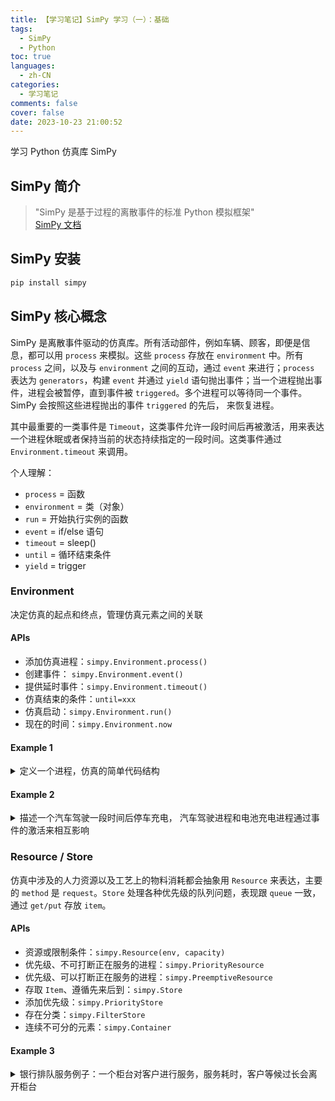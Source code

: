 ```yaml
---
title: 【学习笔记】SimPy 学习（一）：基础
tags:
  - SimPy
  - Python
toc: true
languages:
  - zh-CN
categories: 
  - 学习笔记
comments: false
cover: false
date: 2023-10-23 21:00:52
---
```


学习 Python 仿真库 SimPy

<!-- more -->

## SimPy 简介
> "SimPy 是基于过程的离散事件的标准 Python 模拟框架"  
> [SimPy 文档](https://simpy.readthedocs.io/en/latest/)  

## SimPy 安装
```bash
pip install simpy
```

## SimPy 核心概念

SimPy 是离散事件驱动的仿真库。所有活动部件，例如车辆、顾客，即便是信息，都可以用 `process` 来模拟。这些 `process` 存放在 `environment` 中。所有 `process` 之间，以及与 `environment` 之间的互动，通过 `event` 来进行；`process` 表达为 `generators`，构建 `event` 并通过 `yield` 语句抛出事件；当一个进程抛出事件，进程会被暂停，直到事件被 `triggered`。多个进程可以等待同一个事件。 SimPy 会按照这些进程抛出的事件 `triggered` 的先后， 来恢复进程。

其中最重要的一类事件是 `Timeout`，这类事件允许一段时间后再被激活，用来表达一个进程休眠或者保持当前的状态持续指定的一段时间。这类事件通过 `Environment.timeout` 来调用。

个人理解：
* `process` = 函数
* `environment` = 类（对象）
* `run` = 开始执行实例的函数
* `event` = if/else 语句
* `timeout` = sleep()
* `until` = 循环结束条件
* `yield` = trigger

### Environment
决定仿真的起点和终点，管理仿真元素之间的关联

#### APIs
* 添加仿真进程：`simpy.Environment.process()`
* 创建事件： `simpy.Environment.event()`
* 提供延时事件：`simpy.Environment.timeout()`
* 仿真结束的条件：`until=xxx`
* 仿真启动：`simpy.Environment.run()`
* 现在的时间：`simpy.Environment.now`

#### Example 1
<details>
<summary>定义一个进程，仿真的简单代码结构</summary>

```python
import simpy

# 定义一个汽车进程
def car(env):
    while True:
        print('Start parking at %d' % env.now)
        parking_duration = 5
        # 进程延时 5s
        yield env.timeout(parking_duration) 
        print('Start driving at %d' % env.now)
        trip_duration = 2
        # 延时 2s
        yield env.timeout(trip_duration) 

# 仿真启动
env = simpy.Environment()   # 实例化环境
env.process(car(env))   # 添加汽车进程
env.run(until = 15)   # 设定仿真结束条件, 这里是 15s 后停止
```
</details>

#### Example 2
<details>
<summary>描述一个汽车驾驶一段时间后停车充电， 汽车驾驶进程和电池充电进程通过事件的激活来相互影响</summary>

```python
"""
描述一个汽车驾驶一段时间后停车充电， 汽车驾驶进程和电池充电进程通过事件的激活来相互影响
"""

import simpy

from random import seed, randint
seed(23)

class ENV:
    def __init__(self, env):
        self.env = env
        self.drive_proc = env.process(self.drive(env))
        self.bat_ctrl_proc = env.process(self.bat_ctrl(env))
        # 这里的 reactivate 和 sleep 是先执行了 drive() 和 bat_ctrl() 中的
        # ？下面这段在做什么
        self.bat_ctrl_reactivate = env.event()
        self.bat_ctrl_sleep = env.event()

    # 驾驶进程
    def drive(self, env):
        while True:
            # drive 20~40 minutes
            print("Start driving at: ", env.now)
            yield env.timeout(randint(20, 40))
            print("End driving at: ", env.now)

            # parking 1~6 hours
            print("Start parking at: ", env.now)
            # activate battery charging
            # 这段代码应该是指接收信号
            self.bat_ctrl_reactivate.succeed()
            self.bat_ctrl_reactivate =  env.event()

            yield env.timeout(randint(60, 360)) & self.bat_ctrl_sleep
            print("End parking at: ", env.now)

    # 电池充电进程
    def bat_ctrl(self, env):
        while True:
            print("Charge sleep at: ", env.now)
            yield self.bat_ctrl_reactivate
            print("Charge activate at: ", env.now)
            yield env.timeout(randint(30, 90))
            print("Charge end at:", env.now)
            # 这段代码应该是指接收信号
            self.bat_ctrl_sleep.succeed()
            self.bat_ctrl_sleep = env.event()


if __name__ == "__main__":
    env = simpy.Environment()
    ENV(env)
    env.run(until=300)
```
</details>


### Resource / Store
仿真中涉及的人力资源以及工艺上的物料消耗都会抽象用 `Resource` 来表达，主要的 `method` 是 `request`。`Store` 处理各种优先级的队列问题，表现跟 `queue` 一致，通过 `get/put` 存放 `item`。

#### APIs
* 资源或限制条件：`simpy.Resource(env, capacity)`
* 优先级、不可打断正在服务的进程：`simpy.PriorityResource`
* 优先级、可以打断正在服务的进程：`simpy.PreemptiveResource`
* 存取 `Item`、遵循先来后到：`simpy.Store`
* 添加优先级：`simpy.PriorityStore`
* 存在分类：`simpy.FilterStore`
* 连续不可分的元素：`simpy.Container`

#### Example 3
<details>
<summary>银行排队服务例子：一个柜台对客户进行服务，服务耗时，客户等候过长会离开柜台</summary>

```python
"""
银行排队服务例子：一个柜台对客户进行服务，服务耗时，客户等候过长会离开柜台
"""

import simpy
import random

RANDOM_SEED = 42
NEW_CUSTOMERS = 5  # 客户数
INTERVAL_CUSTOMERS = 10.0  # 客户到达的间距时间
MIN_PATIENCE = 1  # 客户等待时间, 最小
MAX_PATIENCE = 3  # 客户等待时间, 最大

# 生成客户
def source(env, number, interval, counter):
    for i in range(number):
        c = customer(env, 'Customer%02d' % i, counter, time_in_bank = 12.0)
        env.process(c)
        t = random.expovariate(1.0 / interval)
        yield env.timeout(t)

# 客户到达、服务、离开
def customer(env, name, counter, time_in_bank):
    arrive = env.now
    print('%7.4f %s: Here I am' % (arrive, name))

    with counter.request() as req:
        patience = random.uniform(MIN_PATIENCE, MAX_PATIENCE)
        # 等待柜员服务或者超出忍耐时间离开队伍
        results = yield req | env.timeout(patience)
        wait = env.now - arrive
        if req in results:
        # 到达柜台
            print('%7.4f %s: Waited %6.3f' % (env.now, name, wait))
            tib = random.expovariate(1.0 / time_in_bank)
            yield env.timeout(tib)
            print('%7.4f %s: Finished' % (env.now, name))
        else:
            # 没有服务到位
            print('%7.4f %s: RENEGED after %6.3f' % (env.now, name, wait))

# Setup and start the simulation
print('Bank renege')
random.seed(RANDOM_SEED)
env = simpy.Environment()

# Start processes and run
counter = simpy.Resource(env, capacity = 1)
env.process(source(env, NEW_CUSTOMERS, INTERVAL_CUSTOMERS, counter))
env.run()
```